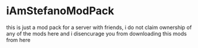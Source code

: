 # iAmStefanoModPack

this is just a mod pack for a server with friends, i do not claim ownership of any of the mods here and i disencurage you from downloading this mods from here
